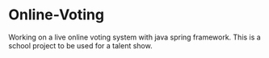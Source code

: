 # Online-Voting
Working on a live online voting system with java spring framework. This is a school project to be used for a talent show.
